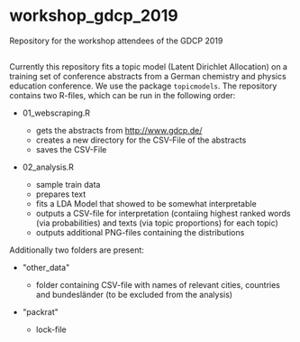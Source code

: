 # workshop_gdcp_2019
Repository for the workshop attendees of the GDCP 2019

##
Currently this repository fits a topic model (Latent Dirichlet Allocation) on a training set of conference abstracts from a German chemistry and physics education conference. We use the package `topicmodels`. 
The repository contains two R-files, which can be run in the following order:

* 01_webscraping.R
  - gets the abstracts from http://www.gdcp.de/ 
  - creates a new directory for the CSV-File of the abstracts
  - saves the CSV-File
  
* 02_analysis.R
  - sample train data
  - prepares text
  - fits a LDA Model that showed to be somewhat interpretable
  - outputs a CSV-file for interpretation (contaiing highest ranked words (via probabilities) and texts (via topic proportions) for each topic)
  - outputs additional PNG-files containing the distributions

Additionally two folders are present:
 
* "other_data"
  - folder containing CSV-file with names of relevant cities, countries and bundesländer (to be excluded from the analysis)
               
* "packrat"
  - lock-file
